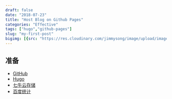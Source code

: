 ```yaml
---
draft: false
date: "2018-07-23"
title: "Host Blog on Github Pages"
categories: "Effective"
tags: ["hugo","github-pages"]
slug: "my-first-post"
bigimg: [{src: "https://res.cloudinary.com/jimmysong/image/upload/images/20151005061.jpg", desc: ""}]
---
```


## 准备

- [GitHub](http://www.github.com)
- [Hugo](http://gohugo.io)
- [七牛云存储](http://www.qiniu.com/)
- [百度统计](tongji.baidu.com)


